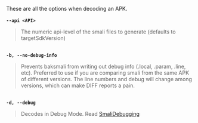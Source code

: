 These are all the options when decoding an APK.
<br /><br />
<strong><code>--api &lt;API></code></strong>
<blockquote>The numeric api-level of the smali files to generate (defaults to targetSdkVersion)</blockquote>
<br />
<strong><code>-b, --no-debug-info</code></strong>
<blockquote>Prevents baksmali from writing out debug info (.local, .param, .line, etc). Preferred to use if you are comparing smali from the same APK of different versions. The line numbers and debug will change among versions, which can make DIFF reports a pain.</blockquote>
<br />
<strong><code>-d, --debug</code></strong>
<blockquote>Decodes in Debug Mode. Read <a href="#SmaliDebugging">SmaliDebugging</a></blockquote>